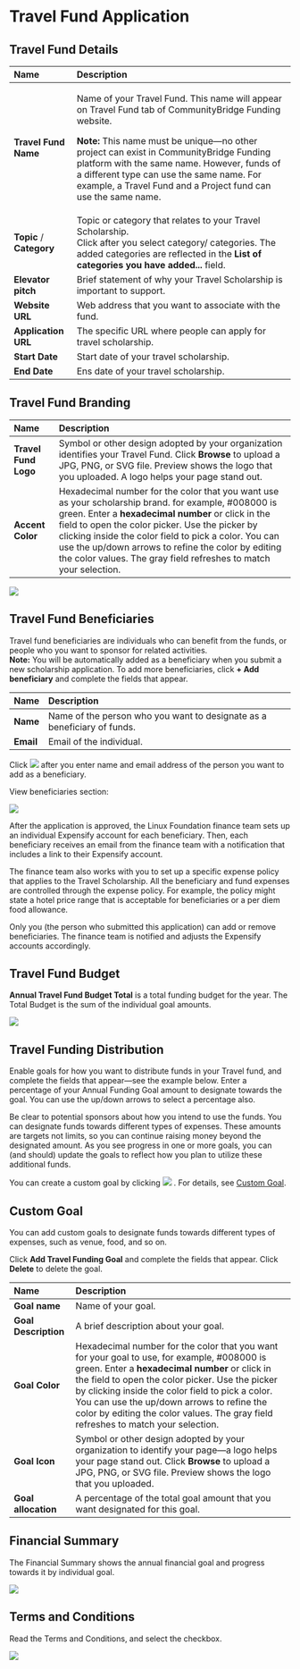 # Travel Fund Application

## Travel Fund Details <a id="TravelFundingApplication-TravelScholarshipDetails"></a>

<table>
  <thead>
    <tr>
      <th style="text-align:left">Name</th>
      <th style="text-align:left">Description</th>
    </tr>
  </thead>
  <tbody>
    <tr>
      <td style="text-align:left"><b>Travel Fund Name</b>
      </td>
      <td style="text-align:left">
        <p>Name of your Travel Fund. This name will appear on Travel Fund tab of
          CommunityBridge Funding website.</p>
        <p><b>Note: </b>This name must be unique&#x2014;no other project can exist
          in CommunityBridge Funding platform with the same name. However, funds
          of a different type can use the same name. For example, a Travel Fund and
          a Project fund can use the same name.</p>
      </td>
    </tr>
    <tr>
      <td style="text-align:left"><b>Topic</b> / <b>Category</b>
      </td>
      <td style="text-align:left">Topic or category that relates to your Travel Scholarship.
        <br />Click
        <img src="../../.gitbook/assets/7418659.jpg" alt/>after you select category/ categories. The added categories are reflected
        in the <b>List of categories you have added... </b>field.</td>
    </tr>
    <tr>
      <td style="text-align:left"><b>Elevator pitch</b>
      </td>
      <td style="text-align:left">Brief statement of why your Travel Scholarship is important to support.</td>
    </tr>
    <tr>
      <td style="text-align:left"><b>Website URL</b>
      </td>
      <td style="text-align:left">Web address that you want to associate with the fund.</td>
    </tr>
    <tr>
      <td style="text-align:left"><b>Application URL</b>
      </td>
      <td style="text-align:left">The specific URL where people can apply for travel scholarship.</td>
    </tr>
    <tr>
      <td style="text-align:left"><b>Start Date</b>
      </td>
      <td style="text-align:left">Start date of your travel scholarship.</td>
    </tr>
    <tr>
      <td style="text-align:left"><b>End Date</b>
      </td>
      <td style="text-align:left">Ens date of your travel scholarship.</td>
    </tr>
  </tbody>
</table>

## Travel Fund Branding

| Name | Description |
| :--- | :--- |
| **Travel Fund Logo** | Symbol or other design adopted by your organization identifies your Travel Fund. Click **Browse** to upload a JPG, PNG, or SVG file. Preview shows the logo that you uploaded. A logo helps your page stand out. |
| **Accent Color** | Hexadecimal number for the color that you want use as your scholarship brand. for example, \#008000 is green. Enter a **hexadecimal number** or click in the field to open the color picker. Use the picker by clicking inside the color field to pick a color. You can use the up/down arrows to refine the color by editing the color values. The gray field refreshes to match your selection. |

![](../../.gitbook/assets/travel-fund-branding.png)

## Travel Fund Beneficiaries

Travel fund beneficiaries are individuals who can benefit from the funds, or people who you want to sponsor for related activities.  
**Note:** You will be automatically added as a beneficiary when you submit a new scholarship application. To add more beneficiaries, click **+ Add beneficiary** and complete the fields that appear.

| Name | Description |
| :--- | :--- |
| **Name** | Name of the person who you want to designate as a beneficiary of funds. |
| **Email** | Email of the individual. |

Click ![](../../.gitbook/assets/7418655.jpg) after you enter name and email address of the person you want to add as a beneficiary. 

View beneficiaries section:

![](../../.gitbook/assets/travel-fund-beneficiaries.png)

After the application is approved, the Linux Foundation finance team sets up an individual Expensify account for each beneficiary. Then, each beneficiary receives an email from the finance team with a notification that includes a link to their Expensify account.

The finance team also works with you to set up a specific expense policy that applies to the Travel Scholarship. All the beneficiary and fund expenses are controlled through the expense policy. For example, the policy might state a hotel price range that is acceptable for beneficiaries or a per diem food allowance.

Only you \(the person who submitted this application\) can add or remove beneficiaries. The finance team is notified and adjusts the Expensify accounts accordingly.

## Travel Fund Budget <a id="TravelFundingApplication-TravelScholarshipBudget"></a>

**Annual Travel Fund Budget Total** is a total funding budget for the year. The Total Budget is the sum of the individual goal amounts.

![](../../.gitbook/assets/travel-fund-budget.png)

## Travel Funding Distribution <a id="TravelFundingApplication-TravelScholarshipFundingDistribution"></a>

Enable goals for how you want to distribute funds in your Travel fund, and complete the fields that appear—see the example below. Enter a percentage of your Annual Funding Goal amount to designate towards the goal. You can use the up/down arrows to select a percentage also.

Be clear to potential sponsors about how you intend to use the funds. You can designate funds towards different types of expenses. These amounts are targets not limits, so you can continue raising money beyond the designated amount. As you see progress in one or more goals, you can \(and should\) update the goals to reflect how you plan to utilize these additional funds. 

You can create a custom goal by clicking ![](../../.gitbook/assets/add-travel-funding-goal.png) . For details, see [Custom Goal](travel-fund-application.md#custom-goal).

## Custom Goal

You can add custom goals to designate funds towards different types of expenses, such as venue, food, and so on.

Click **Add Travel Funding Goal** and complete the fields that appear. Click **Delete** to delete the goal.

| Name | Description |
| :--- | :--- |
| **Goal name** | Name of your goal. |
| **Goal Description** | A brief description about your goal. |
| **Goal Color** | Hexadecimal number for the color that you want for your goal to use, for example, \#008000 is green. Enter a **hexadecimal number** or click in the field to open the color picker. Use the picker by clicking inside the color field to pick a color. You can use the up/down arrows to refine the color by editing the color values. The gray field refreshes to match your selection. |
| **Goal Icon** | Symbol or other design adopted by your organization to identify your page—a logo helps your page stand out. Click **Browse** to upload a JPG, PNG, or SVG file. Preview shows the logo that you uploaded. |
| **Goal allocation** | A percentage of the total goal amount that you want designated for this goal. |

## Financial Summary <a id="TravelFundingApplication-FinancialSummary"></a>

The Financial Summary shows the annual financial goal and progress towards it by individual goal.

![](../../.gitbook/assets/7418650.jpg)

## Terms and Conditions <a id="TravelFundingApplication-TermsandConditions"></a>

Read the Terms and Conditions, and select the checkbox.

![](../../.gitbook/assets/7418647.png)

